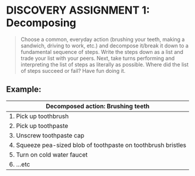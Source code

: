 # DISCOVERY ASSIGNMENT 1: **Decomposing**


>Choose a common, everyday action (brushing your teeth, making a sandwich, driving to work, etc.) and decompose it/break it down to a fundamental sequence of steps. Write the steps down as a list and trade your list with your peers. Next, take turns performing and interpreting the list of steps as literally as possible. Where did the list of steps succeed or fail? Have fun doing it.


## Example:

| Decomposed action: Brushing teeth |
| -------- |
| 1. Pick up toothbrush |
| 2. Pick up toothpaste |
| 3. Unscrew toothpaste cap|
| 4. Squeeze pea-sized blob of toothpaste on toothbrush bristles|
| 5. Turn on cold water faucet |
| 6. …etc |
